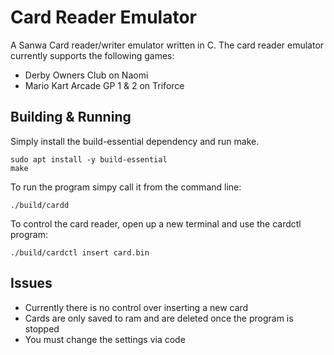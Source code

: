 # Card Reader Emulator

A Sanwa Card reader/writer emulator written in C. The card reader emulator currently supports the following games:

- Derby Owners Club on Naomi
- Mario Kart Arcade GP 1 & 2 on Triforce

## Building & Running

Simply install the build-essential dependency and run make.

```
sudo apt install -y build-essential
make
```

To run the program simpy call it from the command line:

```
./build/cardd
```

To control the card reader, open up a new terminal and use the cardctl program:

```
./build/cardctl insert card.bin
```

## Issues

- Currently there is no control over inserting a new card
- Cards are only saved to ram and are deleted once the program is stopped
- You must change the settings via code

